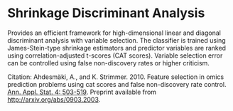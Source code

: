 # Shrinkage Discriminant Analysis
Provides an efficient framework for high-dimensional linear and diagonal discriminant analysis with variable selection. The classifier is trained using James-Stein-type shrinkage estimators and predictor variables are ranked using correlation-adjusted t-scores (CAT scores). Variable selection error can be controlled using false non-discovery rates or higher criticism.

Citation:
Ahdesmäki, A., and K. Strimmer. 2010.  Feature selection in omics prediction problems using cat scores and false non-discovery rate control. [Ann. Appl. Stat. 4: 503-519](https://projecteuclid.org/DPubS?service=UI&version=1.0&verb=Display&handle=euclid.aoas/1273584465). Preprint available from http://arxiv.org/abs/0903.2003.

